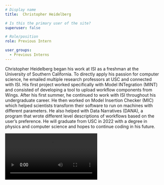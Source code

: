 ```yaml
---
# Display name
title:  Christopher Heidelberg

# Is this the primary user of the site?
superuser: false

# Role/position
role: Previous Intern

user_groups:
  - Previous Interns
---
```


Christopher Heidelberg began his work at ISI as a freshman at the University of Southern California. To directly apply his passion for computer science, he emailed multiple research professors at USC and connected with ISI. His first project worked specifically with Model INTegration (MINT) and consisted of developing a tool to upload workflow components from Wings. After his first summer, he continued to work with ISI throughout his undergraduate career. He then worked on Model Insertion Checker (MIC) which helped scientists transform their software to run on machines with different parameters. He also helped with Data Narratives (DANA), a program that wrote different level descriptions of workflows based on the user’s preference. He will graduate from USC in 2022 with a degree in physics and computer science and hopes to continue coding in his future. 

<video style="width: auto; height: auto;">
  <source src="https://s3.mint.isi.edu/public/videos/christopher%20heidelberg.mp4" type="video/mp4">
</video>